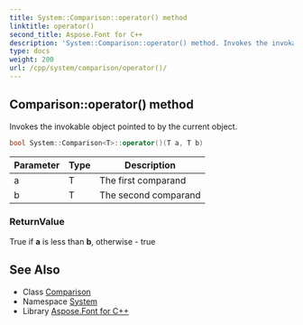 ```yaml
---
title: System::Comparison::operator() method
linktitle: operator()
second_title: Aspose.Font for C++
description: 'System::Comparison::operator() method. Invokes the invokable object pointed to by the current object in C++.'
type: docs
weight: 200
url: /cpp/system/comparison/operator()/
---
```

## Comparison::operator() method


Invokes the invokable object pointed to by the current object.

```cpp
bool System::Comparison<T>::operator()(T a, T b)
```


| Parameter | Type | Description |
| --- | --- | --- |
| a | T | The first comparand |
| b | T | The second comparand |

### ReturnValue

True if **a** is less than **b**, otherwise - true

## See Also

* Class [Comparison](../)
* Namespace [System](../../)
* Library [Aspose.Font for C++](../../../)
